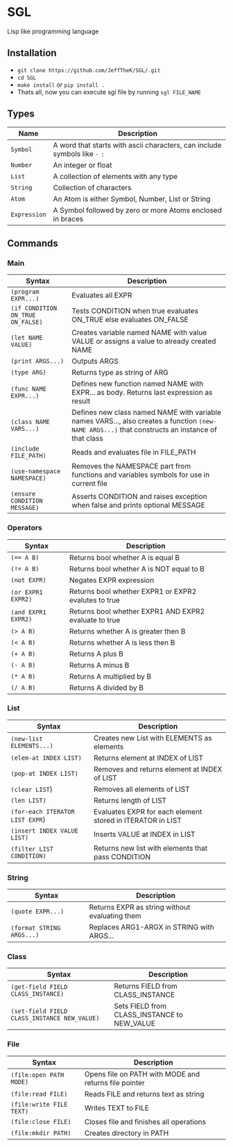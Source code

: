 # SGL

Lisp like programming language

## Installation

* `git clone https://github.com/JeffTheK/SGL/.git`
* `cd SGL`
* `make install` or `pip install .`
* Thats all, now you can execute sgl file by running `sgl FILE_NAME`

## Types

|Name|Description|
|---|---|
|`Symbol`| A word that starts with ascii characters, can include symbols like `-` `:` |
|`Number`| An integer or float |
|`List`| A collection of elements with any type |
|`String`| Collection of characters |
|`Atom`| An Atom is either Symbol, Number, List or String |
|`Expression`| A Symbol followed by zero or more Atoms enclosed in braces |

## Commands

### Main

|Syntax|Description|
|---|---|
|`(program EXPR...)`|Evaluates all EXPR|
|`(if CONDITION ON_TRUE ON_FALSE)`|Tests CONDITION when true evaluates ON_TRUE else evaluates ON_FALSE|
|`(let NAME VALUE)`|Creates variable named NAME with value VALUE or assigns a value to already created NAME|
|`(print ARGS...)`| Outputs ARGS |
|`(type ARG)`| Returns type as string of ARG |
|`(func NAME EXPR...)` | Defines new function named NAME with EXPR... as body. Returns last expression as result |
|`(class NAME VARS...)`| Defines new class named NAME with variable names VARS..., also creates a function `(new-NAME ARGS...)` that constructs an instance of that class |
|`(include FILE_PATH)` | Reads and evaluates file in FILE_PATH |
|`(use-namespace NAMESPACE)` | Removes the NAMESPACE part from functions and variables symbols for use in current file |
|`(ensure CONDITION MESSAGE)` | Asserts CONDITION and raises exception when false and prints optional MESSAGE |

### Operators

|Syntax|Description|
|------|-----------|
|`(== A B)`| Returns bool whether A is equal B |
|`(!= A B)`| Returns bool whether A is NOT equal to B |
|`(not EXPR)`| Negates EXPR expression |
|`(or EXPR1 EXPR2)`| Returns bool whether EXPR1 or EXPR2 evalutes to true |
|`(and EXPR1 EXPR2)`| Returns bool whether EXPR1 AND EXPR2 evaluate to true |
|`(> A B)`| Returns whether A is greater then B |
|`(< A B)`| Returns whether A is less then B |
|`(+ A B)`| Returns A plus B |
|`(- A B)`| Returns A minus B |
|`(* A B)`| Returns A multiplied by B |
|`(/ A B)`| Returns A divided by B |

### List

|Syntax|Description|
|------|-----------|
|`(new-list ELEMENTS...)`| Creates new List with ELEMENTS as elements|
|`(elem-at INDEX LIST)`| Returns element at INDEX of LIST|
|`(pop-at INDEX LIST)`| Removes and returns element at INDEX of LIST|
|`(clear LIST`)| Removes all elements of LIST|
|`(len LIST)`| Returns length of LIST|
|`(for-each ITERATOR LIST EXPR`)| Evaluates EXPR for each element stored in ITERATOR in LIST |
|`(insert INDEX VALUE LIST)` | Inserts VALUE at INDEX in LIST |
|`(filter LIST CONDITION)` | Returns new list with elements that pass CONDITION |

### String

|Syntax|Description|
|------|-----------|
|`(quote EXPR...)`| Returns EXPR as string without evaluating them |
|`(format STRING ARGS...)` | Replaces ARG1-ARGX in STRING with ARGS... |

### Class

|Syntax|Description|
|------|-----------|
|`(get-field FIELD CLASS_INSTANCE)`| Returns FIELD from CLASS_INSTANCE |
|`(set-field FIELD CLASS_INSTANCE NEW_VALUE)` | Sets FIELD from CLASS_INSTANCE to NEW_VALUE |

### File
|Syntax|Description|
|------|-----------|
|`(file:open PATH MODE)` | Opens file on PATH with MODE and returns file pointer |
|`(file:read FILE)` | Reads FILE and returns text as string |
|`(file:write FILE TEXT)` | Writes TEXT to FILE |
|`(file:close FILE)` | Closes file and finishes all operations |
|`(file:mkdir PATH)` | Creates directory in PATH |